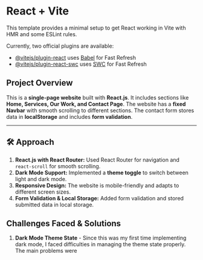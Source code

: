 # React + Vite

This template provides a minimal setup to get React working in Vite with HMR and some ESLint rules.

Currently, two official plugins are available:

- [@vitejs/plugin-react](https://github.com/vitejs/vite-plugin-react/blob/main/packages/plugin-react/README.md) uses [Babel](https://babeljs.io/) for Fast Refresh
- [@vitejs/plugin-react-swc](https://github.com/vitejs/vite-plugin-react-swc) uses [SWC](https://swc.rs/) for Fast Refresh



## Project Overview
This is a **single-page website** built with **React.js**. It includes sections like **Home, Services, Our Work, and Contact Page**. The website has a **fixed Navbar** with smooth scrolling to different sections. The contact form stores data in **localStorage** and includes **form validation**.

----

## 🛠️ Approach  
1. **React.js with React Router:** Used React Router for navigation and `react-scroll` for smooth scrolling.  
2. **Dark Mode Support:** Implemented a **theme toggle** to switch between light and dark mode.  
3. **Responsive Design:** The website is mobile-friendly and adapts to different screen sizes.  
4. **Form Validation & Local Storage:** Added form validation and stored submitted data in local storage.  


##  Challenges Faced & Solutions

1.  **Dark Mode Theme State** - Since this was my first time implementing dark mode, I faced difficulties in managing the theme state properly. The main problems were